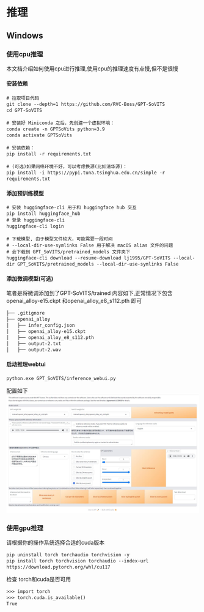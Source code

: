 # 推理

## Windows

### 使用cpu推理
本文档介绍如何使用cpu进行推理,使用cpu的推理速度有点慢,但不是很慢

#### 安装依赖
```
# 拉取项目代码
git clone --depth=1 https://github.com/RVC-Boss/GPT-SoVITS
cd GPT-SoVITS

# 安装好 Miniconda 之后，先创建一个虚拟环境：
conda create -n GPTSoVits python=3.9
conda activate GPTSoVits

# 安装依赖：
pip install -r requirements.txt

# (可选)如果网络环境不好，可以考虑换源(比如清华源)：
pip install -i https://pypi.tuna.tsinghua.edu.cn/simple -r requirements.txt
```

#### 添加预训练模型
```
# 安装 huggingface-cli 用于和 huggingface hub 交互
pip install huggingface_hub
# 登录 huggingface-cli
huggingface-cli login

# 下载模型, 由于模型文件较大，可能需要一段时间
# --local-dir-use-symlinks False 用于解决 macOS alias 文件的问题
# 会下载到 GPT_SoVITS/pretrained_models 文件夹下
huggingface-cli download --resume-download lj1995/GPT-SoVITS --local-dir GPT_SoVITS/pretrained_models --local-dir-use-symlinks False
```

#### 添加微调模型(可选)  
笔者是将微调添加到了GPT-SoVITS/trained 内容如下,正常情况下包含 openai_alloy-e15.ckpt 和openai_alloy_e8_s112.pth 即可
```
├── .gitignore
├── openai_alloy
│   ├── infer_config.json
│   ├── openai_alloy-e15.ckpt
│   ├── openai_alloy_e8_s112.pth
│   ├── output-2.txt
│   ├── output-2.wav
```

#### 启动推理webtui
```
python.exe GPT_SoVITS/inference_webui.py
```
配置如下
![](inference_cpu_files/1.jpg)

### 使用gpu推理
请根据你的操作系统选择合适的cuda版本
```
pip uninstall torch torchaudio torchvision -y
pip install torch torchvision torchaudio --index-url https://download.pytorch.org/whl/cu117
```
检查 torch和cuda是否可用
```
>>> import torch
>>> torch.cuda.is_available()
True
```
